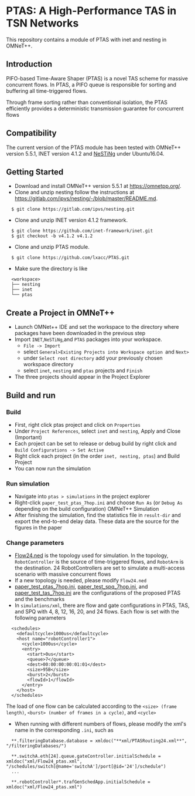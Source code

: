 # PTAS: A High-Performance TAS in TSN Networks
This repository contains a module of PTAS with inet and nesting in OMNeT++.

## Introduction<br>
PIFO-based Time-Aware Shaper (PTAS) is a novel TAS scheme for massive concurrent flows. In PTAS, a
PIFO queue is responsible for sorting and buffering all time-triggered flows. 

Through frame sorting rather than conventional isolation, the PTAS efficiently provides a deterministic transmission
guarantee for concurrent flows

## Compatibility<br>
The current version of the PTAS module has been tested with OMNeT++ version 5.5.1, INET version 4.1.2 and 
[NeSTiNg](https://gitlab.com/ipvs/nesting) under Ubuntu16.04.

## Getting Started
+ Download and install OMNeT++ version 5.5.1 at https://omnetpp.org/.
+ Clone and unzip nesting follow the instructions at https://gitlab.com/ipvs/nesting/-/blob/master/README.md.

```
  $ git clone https://gitlab.com/ipvs/nesting.git
```
+ Clone and unzip INET version 4.1.2 framework.

```
  $ git clone https://github.com/inet-framework/inet.git
  $ git checkout -b v4.1.2 v4.1.2
```
+ Clone and unzip PTAS module.

```
  $ git clone https://github.com/lxacc/PTAS.git
```
+ Make sure the directory is like

```
  <workspace>
  ├── nesting
  ├── inet
  └── ptas
```

## Create a Project in OMNeT++
+ Launch OMNet++ IDE and set the workspace to the directory where packages have been downloaded in the previous step
+ Import  `INET`,`NeSTiNg`,and `PTAS` packages into your workspace.
    * `File -> Import`
    * select `General>Existing Projects into Workspace option `and `Next>`
    *  under `Select root directory` add your previously chosen workspace directory
    * select `inet`, `nesting` and `ptas` projects and `Finish`
+ The three projects should appear in the Project Explorer

## Build and run

### Build
+ First, right click ptas project and click on `Properties`
+ Under `Project References`, select `inet` and `nesting`, Apply and Close (Important)
+ Each project can be set to release or debug build by right click and `Build Configurations -> Set Active`
+ Right click each project (in the order `inet, nesting, ptas`) and Build Project      
+ You can now run the simulation  


### Run simulation
+ Navigate into `ptas > simulations` in the project explorer
+ Right-click `paper_test_ptas_7hop.ini` and choose `Run As` (or `Debug As` depending on the build configuration) OMNeT++ Simulation
+ After finishing the simulation, find the statistics file in `result-dir` and export the end-to-end delay data. These data are the source for the figures in the paper

### Change parameters
+ [Flow24.ned](https://github.com/lxacc/PTAS/blob/main/simulations/Flow24.ned) is the topology used for simulation. In the topology, `RobotController` is the source of time-triggered flows, and `RobotArm` is the destination. 24 RobotControllers are set to simulate a multi-access scenario with massive concurrent flows
+ If a new topology is needed, please modify `Flow24.ned`
+ [paper_test_ptas_7hop.ini](https://github.com/lxacc/PTAS/blob/main/simulations/paper_test_ptas_7hop.ini), [paper_test_spq_7hop.ini](https://github.com/lxacc/PTAS/blob/main/simulations/paper_test_spq_7hop.ini), and [paper_test_tas_7hop.ini](https://github.com/lxacc/PTAS/blob/main/simulations/paper_test_tas_7hop.ini) are the configurations of the proposed PTAS and the benchmarks
+ In `simulations/xml`, there are flow and gate configurations in PTAS, TAS, and SPQ with 4, 8, 12, 16, 20, and 24 flows. Each flow is set with the following parameters
```
  <schedules>
    <defaultcycle>1000us</defaultcycle>
    <host name="robotController1">
      <cycle>1000us</cycle>
      <entry>
        <start>0us</start>
        <queue>7</queue>
        <dest>00:00:00:00:01:01</dest>
        <size>95B</size>
        <burst>2</burst>
        <flowId>1</flowId>
      </entry>
    </host>
  </schedules>
```
The load of one flow can be calculated according to the `<size> (frame length)`, `<burst> (number of frames in a cycle)`, and `<cycle>`
+ When running with different numbers of flows, please modify the xml's name in the corresponding `.ini`, such as  
```
  **.filteringDatabase.database = xmldoc("**xml/PTASRouting24.xml**", "/filteringDatabases/")

  **.switchA.eth[24].queue.gateController.initialSchedule = xmldoc("xml/Flow24_ptas.xml", "/schedules/switch[@name='switchA']/port[@id='24']/schedule")
  ...

  **.robotController*.trafGenSchedApp.initialSchedule = xmldoc("xml/Flow24_ptas.xml")
```